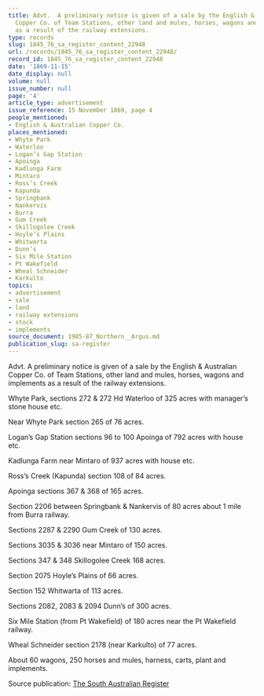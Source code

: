 ```yaml
---
title: Advt.  A preliminary notice is given of a sale by the English & Australian
  Copper Co. of Team Stations, other land and mules, horses, wagons and implements
  as a result of the railway extensions.
type: records
slug: 1845_76_sa_register_content_22948
url: /records/1845_76_sa_register_content_22948/
record_id: 1845_76_sa_register_content_22948
date: '1869-11-15'
date_display: null
volume: null
issue_number: null
page: '4'
article_type: advertisement
issue_reference: 15 November 1869, page 4
people_mentioned:
- English & Australian Copper Co.
places_mentioned:
- Whyte Park
- Waterloo
- Logan’s Gap Station
- Apoinga
- Kadlunga Farm
- Mintaro
- Ross’s Creek
- Kapunda
- Springbank
- Nankervis
- Burra
- Gum Creek
- Skillogolee Creek
- Hoyle’s Plains
- Whitwarta
- Dunn’s
- Six Mile Station
- Pt Wakefield
- Wheal Schneider
- Karkulto
topics:
- advertisement
- sale
- land
- railway extensions
- stock
- implements
source_document: 1985-87_Northern__Argus.md
publication_slug: sa-register
---
```


Advt.  A preliminary notice is given of a sale by the English & Australian Copper Co. of Team Stations, other land and mules, horses, wagons and implements as a result of the railway extensions.

Whyte Park, sections 272 & 272 Hd Waterloo of 325 acres with manager’s stone house etc.

Near Whyte Park section 265 of 76 acres.

Logan’s Gap Station sections 96 to 100 Apoinga of 792 acres with house etc.

Kadlunga Farm near Mintaro of 937 acres with house etc.

Ross’s Creek (Kapunda) section 108 of 84 acres.

Apoinga sections 367 & 368 of 165 acres.

Section 2206 between Springbank & Nankervis of 80 acres about 1 mile from Burra railway.

Sections 2287 & 2290 Gum Creek of 130 acres.

Sections 3035 & 3036 near Mintaro of 150 acres.

Sections 347 & 348 Skillogolee Creek 168 acres.

Section 2075 Hoyle’s Plains of 66 acres.

Section 152 Whitwarta of 113 acres.

Sections 2082, 2083 & 2094 Dunn’s of 300 acres.

Six Mile Station (from Pt Wakefield) of 180 acres near the Pt Wakefield railway.

Wheal Schneider section 2178 (near Karkulto) of 77 acres.

About 60 wagons, 250 horses and mules, harness, carts, plant and implements.

Source publication: [The South Australian Register](/publications/sa-register/)
